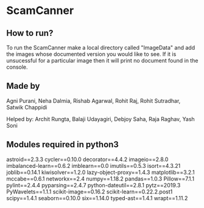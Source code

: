 # ScamCanner
## How to run?
To run the ScamCanner make a local directory called "ImageData" and add the images whose documented version you would like to see. If it is unsucessful for a particular image then it will print no document found in the console.

## Made by
Agni Purani, Neha Dalmia, Rishab Agarwal, Rohit Raj, Rohit Sutradhar, Satwik Chappidi

Helped by: Archit Rungta, Balaji Udayagiri, Debjoy Saha, Raja Raghav, Yash Soni

## Modules required in python3
astroid==2.3.3
cycler==0.10.0
decorator==4.4.2
imageio==2.8.0
imbalanced-learn==0.6.2
imblearn==0.0
imutils==0.5.3
isort==4.3.21
joblib==0.14.1
kiwisolver==1.2.0
lazy-object-proxy==1.4.3
matplotlib==3.2.1
mccabe==0.6.1
networkx==2.4
numpy==1.18.2
pandas==1.0.3
Pillow==7.1.1
pylint==2.4.4
pyparsing==2.4.7
python-dateutil==2.8.1
pytz==2019.3
PyWavelets==1.1.1
scikit-image==0.16.2
scikit-learn==0.22.2.post1
scipy==1.4.1
seaborn==0.10.0
six==1.14.0
typed-ast==1.4.1
wrapt==1.11.2
